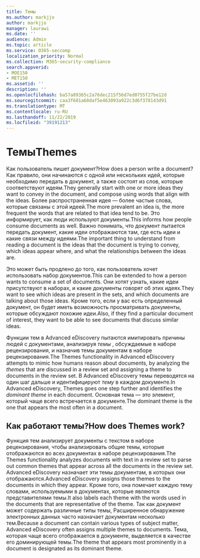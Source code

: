 ```yaml
---
title: Темы
ms.author: markjjo
author: markjjo
manager: laurawi
ms.date: ''
audience: Admin
ms.topic: article
ms.service: O365-seccomp
localization_priority: Normal
ms.collection: M365-security-compliance
search.appverid:
- MOE150
- MET150
ms.assetid: ''
description: ''
ms.openlocfilehash: ba57a89365c2a76dec215f56d7ed0755f27be12d
ms.sourcegitcommit: caa3f681a68daf5e463093a922c3d6f378143d91
ms.translationtype: MT
ms.contentlocale: ru-RU
ms.lasthandoff: 11/22/2019
ms.locfileid: "39191213"
---
```

# <a name="themes"></a><span data-ttu-id="9178b-102">Темы</span><span class="sxs-lookup"><span data-stu-id="9178b-102">Themes</span></span>

<span data-ttu-id="9178b-103">Как пользователь пишет документ?</span><span class="sxs-lookup"><span data-stu-id="9178b-103">How does a person write a document?</span></span> <span data-ttu-id="9178b-104">Как правило, они начинаются с одной или нескольких идей, которые необходимо передать в документ, а также состоят из слов, которые соответствуют идеям.</span><span class="sxs-lookup"><span data-stu-id="9178b-104">They generally start with one or more ideas they want to convey in the document, and compose using words that align with the ideas.</span></span> <span data-ttu-id="9178b-105">Более распространенная идея — более частые слова, которые связаны с этой идеей.</span><span class="sxs-lookup"><span data-stu-id="9178b-105">The more prevalent an idea is, the more frequent the words that are related to that idea tend to be.</span></span> <span data-ttu-id="9178b-106">Это информирует, как люди используют документы.</span><span class="sxs-lookup"><span data-stu-id="9178b-106">This informs how people consume documents as well.</span></span> <span data-ttu-id="9178b-107">Важно понимать, что документ пытается передать документ, какие идеи отображаются там, где есть идеи и какие связи между идеями.</span><span class="sxs-lookup"><span data-stu-id="9178b-107">The important thing to understand from reading a document is the ideas that the document is trying to convey, which ideas appear where, and what the relationships between the ideas are.</span></span>

<span data-ttu-id="9178b-108">Это может быть продлено до того, как пользователь хочет использовать набор документов.</span><span class="sxs-lookup"><span data-stu-id="9178b-108">This can be extended to how a person wants to consume a set of documents.</span></span> <span data-ttu-id="9178b-109">Они хотят узнать, какие идеи присутствуют в наборах, и какие документы говорят об этих идеях.</span><span class="sxs-lookup"><span data-stu-id="9178b-109">They want to see which ideas are present in the sets, and which documents are talking about those ideas.</span></span> <span data-ttu-id="9178b-110">Кроме того, если у вас есть определенный документ, он будет иметь возможность просматривать документы, которые обсуждают похожие идеи.</span><span class="sxs-lookup"><span data-stu-id="9178b-110">Also, if they find a particular document of interest, they want to be able to see documents that discuss similar ideas.</span></span>

<span data-ttu-id="9178b-111">Функции тем в Advanced eDiscovery пытаются имитировать причины людей с документами, анализируя *темы* , обсуждаемые в наборе рецензирования, и назначив темы документам в наборе рецензирования.</span><span class="sxs-lookup"><span data-stu-id="9178b-111">The Themes functionality in Advanced eDiscovery attempts to mimic how humans reason about documents, by analyzing the *themes* that are discussed in a review set and assigning a theme to documents in the review set.</span></span> <span data-ttu-id="9178b-112">В Advanced eDiscovery темы переводятся на один шаг дальше и идентифицируют *тему* в каждом документе.</span><span class="sxs-lookup"><span data-stu-id="9178b-112">In Advanced eDiscovery, Themes goes one step further and identifies the *dominant theme* in each document.</span></span> <span data-ttu-id="9178b-113">Основная тема — это элемент, который чаще всего встречается в документе.</span><span class="sxs-lookup"><span data-stu-id="9178b-113">The dominant theme is the one that appears the most often in a document.</span></span>

## <a name="how-does-themes-work"></a><span data-ttu-id="9178b-114">Как работают темы?</span><span class="sxs-lookup"><span data-stu-id="9178b-114">How does Themes work?</span></span>

<span data-ttu-id="9178b-115">Функция тем анализирует документы с текстом в наборе рецензирования, чтобы анализировать общие темы, которые отображаются во всех документах в наборе рецензирования.</span><span class="sxs-lookup"><span data-stu-id="9178b-115">The Themes functionality analyzes documents with text in a review set to parse out common themes that appear across all the documents in the review set.</span></span> <span data-ttu-id="9178b-116">Advanced eDiscovery назначает эти темы документам, в которых они отображаются.</span><span class="sxs-lookup"><span data-stu-id="9178b-116">Advanced eDiscovery assigns those themes to the documents in which they appear.</span></span> <span data-ttu-id="9178b-117">Кроме того, она помечает каждую тему словами, используемыми в документах, которые являются представителями темы.</span><span class="sxs-lookup"><span data-stu-id="9178b-117">It also labels each theme with the words used in the documents that are representative of the theme.</span></span> <span data-ttu-id="9178b-118">Так как документ может содержать различные типы темы, Расширенное обнаружение электронных данных часто назначает документам несколько тем.</span><span class="sxs-lookup"><span data-stu-id="9178b-118">Because a document can contain various types of subject matter, Advanced eDiscovery often assigns multiple themes to documents.</span></span> <span data-ttu-id="9178b-119">Тема, которая чаще всего отображается в документе, выделяется в качестве его доминирующей темы.</span><span class="sxs-lookup"><span data-stu-id="9178b-119">The theme that appears most prominently in a document is designated as its dominant theme.</span></span>